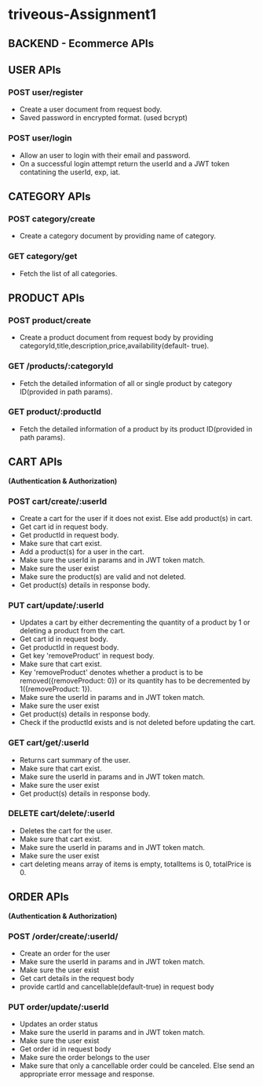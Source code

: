 # triveous-Assignment1

## BACKEND - Ecommerce APIs


## USER APIs

### POST user/register
- Create a user document from request body.
- Saved password in encrypted format. (used bcrypt)

### POST user/login
- Allow an user to login with their email and password.
- On a successful login attempt return the userId and a JWT token contatining the userId, exp, iat.


## CATEGORY APIs

### POST category/create
- Create a category document by providing name of category.

### GET category/get
- Fetch the list of all categories.


## PRODUCT APIs

### POST product/create
- Create a product document from request body by providing categoryId,title,description,price,availability(default- true).

### GET /products/:categoryId
- Fetch the detailed information of all or single product by category ID(provided in path params).

### GET product/:productId
- Fetch the detailed information of a product by its product ID(provided in path params).



## CART APIs
**(Authentication & Authorization)**

### POST cart/create/:userId
- Create a cart for the user if it does not exist. Else add product(s) in cart.
- Get cart id in request body.
- Get productId in request body.
- Make sure that cart exist.
- Add a product(s) for a user in the cart.
- Make sure the userId in params and in JWT token match.
- Make sure the user exist
- Make sure the product(s) are valid and not deleted.
- Get product(s) details in response body.

### PUT cart/update/:userId
- Updates a cart by either decrementing the quantity of a product by 1 or deleting a product from the cart.
- Get cart id in request body.
- Get productId in request body.
- Get key 'removeProduct' in request body. 
- Make sure that cart exist.
- Key 'removeProduct' denotes whether a product is to be removed({removeProduct: 0}) or its quantity has to be decremented by 1({removeProduct: 1}).
- Make sure the userId in params and in JWT token match.
- Make sure the user exist
- Get product(s) details in response body.
- Check if the productId exists and is not deleted before updating the cart.

### GET cart/get/:userId
- Returns cart summary of the user.
- Make sure that cart exist.
- Make sure the userId in params and in JWT token match.
- Make sure the user exist
- Get product(s) details in response body.

### DELETE cart/delete/:userId
- Deletes the cart for the user.
- Make sure that cart exist.
- Make sure the userId in params and in JWT token match.
- Make sure the user exist
- cart deleting means array of items is empty, totalItems is 0, totalPrice is 0.


## ORDER APIs
**(Authentication & Authorization)**

### POST /order/create/:userId/
- Create an order for the user
- Make sure the userId in params and in JWT token match.
- Make sure the user exist
- Get cart details in the request body
- provide cartId and cancellable(default-true) in request body

### PUT order/update/:userId
- Updates an order status
- Make sure the userId in params and in JWT token match.
- Make sure the user exist
- Get order id in request body
- Make sure the order belongs to the user
- Make sure that only a cancellable order could be canceled. Else send an appropriate error message and response.